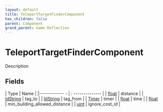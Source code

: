 ```yaml
---
layout: default
title: TeleportTargetFinderComponent
has_children: false
parent: Component
grand_parent: Game Reflection
---
```

# TeleportTargetFinderComponent
Description 

## Fields
| Type | Name |
|:------------ - | : -------------- |
| [float](game-reflection/components/float.md) | distance |
| [IdString](game-reflection/components/id_string.md) | tag_to |
| [IdString](game-reflection/components/id_string.md) | tag_from |
| [Timer](game-reflection/classes/timer.md) | timer |
| [float](game-reflection/components/float.md) | time |
| [float](game-reflection/components/float.md) | min_building_allowed_distance |
| [uint](game-reflection/components/uint.md) | ignore_cost_id |
